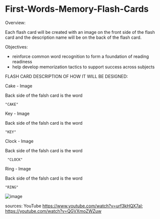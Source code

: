 # First-Words-Memory-Flash-Cards


Overview:

Each flash card will be created with an image on the front side of the flash card and the description name will be on the back of the flash card.

Objectives:
* reinforce common word recognition to form a foundation of reading readiness
* help develop memorization tactics to support success across subjects


FLASH CARD DESCRIPTION OF HOW IT WILL BE DESIGNED:

Cake - Image

Back side of the falsh card is the word 
    
    "CAKE"

Key - Image

Back side of the falsh card is the word 
   
    "KEY"

Clock - Image

Back side of the falsh card is the word 
    
     "CLOCK"

Ring - Image

Back side of the falsh card is the word 
   
    "RING"

![image](https://github.com/CV2Tre/First-Words-Memory-Flash-Cards/assets/156357217/2deabfe7-881c-41b5-8b60-488aba52e74b)


sources: YouTube
https://www.youtube.com/watch?v=urf3kHQX7aI;
https://youtube.com/watch?v=QGVXmoZWZuw

